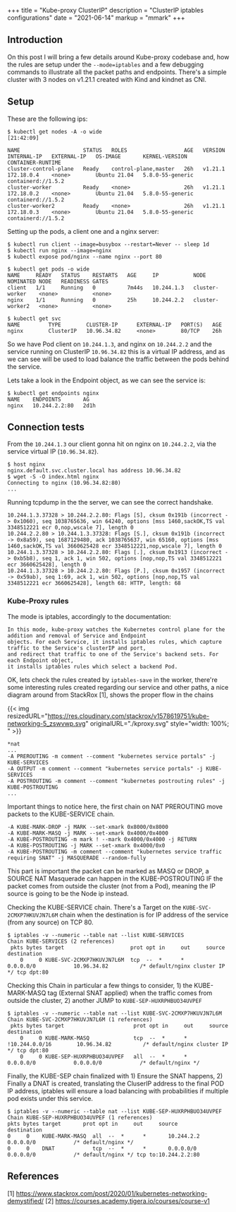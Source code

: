 +++
title = "Kube-proxy ClusterIP"
description = "ClusterIP iptables configurations"
date = "2021-06-14"
markup = "mmark"
+++

## Introduction

On this post I will bring a few details around Kube-proxy codebase and, how the rules are setup under the `--mode=iptables`
and a few debugging commands to illustrate all the packet paths and endpoints. There's a simple cluster with 3 nodes 
on v1.21.1 created with Kind and kindnet as CNI.

## Setup

These are the following ips:

```
$ kubectl get nodes -A -o wide                                                                                                                                                                   [21:42:09]

NAME                    STATUS   ROLES                  AGE   VERSION   INTERNAL-IP   EXTERNAL-IP   OS-IMAGE       KERNEL-VERSION     CONTAINER-RUNTIME
cluster-control-plane   Ready    control-plane,master   26h   v1.21.1   172.18.0.4    <none>        Ubuntu 21.04   5.8.0-55-generic   containerd://1.5.2
cluster-worker          Ready    <none>                 26h   v1.21.1   172.18.0.2    <none>        Ubuntu 21.04   5.8.0-55-generic   containerd://1.5.2
cluster-worker2         Ready    <none>                 26h   v1.21.1   172.18.0.3    <none>        Ubuntu 21.04   5.8.0-55-generic   containerd://1.5.2
```

Setting up the pods, a client one and a nginx server:

```
$ kubectl run client --image=busybox --restart=Never -- sleep 1d
$ kubectl run nginx --image=nginx
$ kubectl expose pod/nginx --name nginx --port 80

$ kubectl get pods -o wide
NAME     READY   STATUS    RESTARTS   AGE     IP           NODE              NOMINATED NODE   READINESS GATES
client   1/1     Running   0          7m44s   10.244.1.3   cluster-worker    <none>           <none>
nginx    1/1     Running   0          25h     10.244.2.2   cluster-worker2   <none>           <none>

$ kubectl get svc
NAME         TYPE        CLUSTER-IP      EXTERNAL-IP   PORT(S)   AGE
nginx        ClusterIP   10.96.34.82     <none>        80/TCP    26h
```

So we have Pod client on `10.244.1.3`, and nginx on `10.244.2.2` and the service running on ClusterIP `10.96.34.82`
this is a virtual IP address, and as we can see will be used to load balance the traffic between the pods
behind the service.

Lets take a look in the Endpoint object, as we can see the service is: 

``` 
$ kubectl get endpoints nginx
NAME    ENDPOINTS       AG
nginx   10.244.2.2:80   2d1h
```

## Connection tests

From the `10.244.1.3` our client gonna hit on nginx on `10.244.2.2`, via the service virtual IP (`10.96.34.82`). 

```
$ host nginx
nginx.default.svc.cluster.local has address 10.96.34.82
$ wget -S -O index.html nginx
Connecting to nginx (10.96.34.82:80)
...
``` 

Running tcpdump in the the server, we can see the correct handshake. 

```
10.244.1.3.37328 > 10.244.2.2.80: Flags [S], cksum 0x191b (incorrect -> 0x1060), seq 1038765636, win 64240, options [mss 1460,sackOK,TS val 3348512221 ecr 0,nop,wscale 7], length 0
10.244.2.2.80 > 10.244.1.3.37328: Flags [S.], cksum 0x191b (incorrect -> 0x8a59), seq 1687129480, ack 1038765637, win 65160, options [mss 1460,sackOK,TS val 3660625428 ecr 3348512221,nop,wscale 7], length 0
10.244.1.3.37328 > 10.244.2.2.80: Flags [.], cksum 0x1913 (incorrect -> 0xb5b8), seq 1, ack 1, win 502, options [nop,nop,TS val 3348512221 ecr 3660625428], length 0
10.244.1.3.37328 > 10.244.2.2.80: Flags [P.], cksum 0x1957 (incorrect -> 0x59ab), seq 1:69, ack 1, win 502, options [nop,nop,TS val 3348512221 ecr 3660625428], length 68: HTTP, length: 68
```

### Kube-Proxy rules

The mode is iptables, accordingly to the documentation: 

```
In this mode, kube-proxy watches the Kubernetes control plane for the addition and removal of Service and Endpoint 
objects. For each Service, it installs iptables rules, which capture traffic to the Service's clusterIP and port, 
and redirect that traffic to one of the Service's backend sets. For each Endpoint object, 
it installs iptables rules which select a backend Pod.
``` 

OK, lets check the rules created by `iptables-save` in the worker, there're some interesting rules created regarding
our service and other paths, a nice diagram around from StackRox [1], shows the proper flow in the chains

{{< img resizedURL="https://res.cloudinary.com/stackrox/v1578619751/kube-networking-5_zswvwp.svg" originalURL="./kproxy.svg" style="width: 100%; " >}}

```
*nat
...
-A PREROUTING -m comment --comment "kubernetes service portals" -j KUBE-SERVICES
-A OUTPUT -m comment --comment "kubernetes service portals" -j KUBE-SERVICES
-A POSTROUTING -m comment --comment "kubernetes postrouting rules" -j KUBE-POSTROUTING
...
```

Important things to notice here, the first chain on NAT PREROUTING move packets to the KUBE-SERVICE chain.

```
-A KUBE-MARK-DROP -j MARK --set-xmark 0x8000/0x8000
-A KUBE-MARK-MASQ -j MARK --set-xmark 0x4000/0x4000
-A KUBE-POSTROUTING -m mark ! --mark 0x4000/0x4000 -j RETURN
-A KUBE-POSTROUTING -j MARK --set-xmark 0x4000/0x0
-A KUBE-POSTROUTING -m comment --comment "kubernetes service traffic requiring SNAT" -j MASQUERADE --random-fully
```

This part is important the packet can be marked as MASQ or DROP, a SOURCE NAT Masquerade can happen in
the KUBE-POSTROUTING IF the packet comes from outside the cluster (not from a Pod), meaning the IP source
is going to be the Node ip instead.

Checking the KUBE-SERVICE chain. There's a Target on the `KUBE-SVC-2CMXP7HKUVJN7L6M` chain when the destination is
for IP address of the service (from any source) on TCP 80. 

```
$ iptables -v --numeric --table nat --list KUBE-SERVICES
Chain KUBE-SERVICES (2 references)
 pkts bytes target                     prot opt in     out     source               destination         
    0     0 KUBE-SVC-2CMXP7HKUVJN7L6M  tcp  --  *      *       0.0.0.0/0            10.96.34.82          /* default/nginx cluster IP */ tcp dpt:80
```

Checking this Chain in particular a few things to consider, 1) the KUBE-MARK-MASQ tag (External SNAT applied) when
the traffic comes from outside the cluster, 2) another JUMP to `KUBE-SEP-HUXRPHBUO34UVPEF`

```
$ iptables -v --numeric --table nat --list KUBE-SVC-2CMXP7HKUVJN7L6M 
Chain KUBE-SVC-2CMXP7HKUVJN7L6M (1 references)
 pkts bytes target                      prot opt in     out     source               destination         
    0     0 KUBE-MARK-MASQ              tcp  --  *      *      !10.244.0.0/16        10.96.34.82          /* default/nginx cluster IP */ tcp dpt:80
    0     0 KUBE-SEP-HUXRPHBUO34UVPEF   all  --  *      *       0.0.0.0/0            0.0.0.0/0            /* default/nginx */

```

Finally, the KUBE-SEP chain finalized with 1) Ensure the SNAT happens, 2) Finally a DNAT is created, translating
the CluserIP address to the final POD IP address, iptables will ensure a load balancing with probabilities
if multiple pod exists under this service.
 
```
$ iptables -v --numeric --table nat --list KUBE-SEP-HUXRPHBUO34UVPEF
Chain KUBE-SEP-HUXRPHBUO34UVPEF (1 references)
pkts bytes target       prot opt in     out     source               destination
0     0    KUBE-MARK-MASQ  all  --  *      *       10.244.2.2           0.0.0.0/0            /* default/nginx */
0     0    DNAT            tcp  --  *      *       0.0.0.0/0            0.0.0.0/0            /* default/nginx */ tcp to:10.244.2.2:80
```

## References

[1] https://www.stackrox.com/post/2020/01/kubernetes-networking-demystified/
[2] https://courses.academy.tigera.io/courses/course-v1